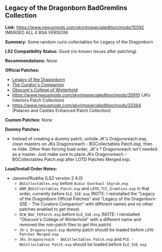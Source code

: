 ## Legacy of the Dragonborn BadGremlins Collection

**Link:** https://www.nexusmods.com/skyrimspecialedition/mods/15092 (MERGED ALL 4 BSA VERSION)

**Summary:** Some random curio collectables for Legacy of the Dragonborn

**LS2 Compatibility Status:** Good (no known issues after patching)

**Recommendations:** 
_None_

**Official Patches:**
* [Legacy of the Dragonborn](https://www.nexusmods.com/skyrimspecialedition/mods/30980)
* [The Curator's Companion](https://www.nexusmods.com/skyrimspecialedition/mods/38529)
* [Obscure's College of Winterhold](https://www.nexusmods.com/skyrimspecialedition/mods/20514)
* https://www.nexusmods.com/skyrimspecialedition/mods/35910 (JKs Interiors Patch Collection)
* https://www.nexusmods.com/skyrimspecialedition/mods/33364 (Palaces and Castles Enhanced Patch Collection)

**Custom Patches:**
_None_

**Dummy Patches:**
* Instead of creating a dummy patch, unhide JK's Dragonsreach.esp, clean masters on JKs Dragonsreach - BGCollectables Patch.esp, then re-hide. Other than forcing load order, JK's * Dragonsreach isn't needed as a master.  Just make sure to place JKs Dragonsreach - BGCollectables Patch.esp after LOTD Patches Merged.esp.

**Load/Install Order Notes:**
* JaxomofRuatha (LS2 version 2.4.0)
  * `BGCollectables.esp` before `Audio Overhaul Skyrim.esp`
  * `DBM_BGCollectables_Patch.esp` and `LOTD_TCC_Gremlins.esp` in that order, currently before `ELE_SSE.esp` (NOTE: I reinstalled the "Legacy of the Dragonborn Official Patches" and "Legacy of the Dragonborn SSE - The Curators Companion" with different names and no other patches enabled to get these)
  * `OCW_BGC_FEPatch.esp` before `ELE_SSE.esp` (NOTE: I reinstalled "Obscure's College of Winterhold" with a different name and removed the non-patch files to get this patch)
  * `JK's Dragonsreach.esp` dummy patch should be loaded before `LOTD Patches Merged.esp`
  * `JKs Dragonsreach - BGCollectables Patch.esp` and `PCE - BGCollectables Patch.esp` should be loaded before `ELE_SSE.esp`
